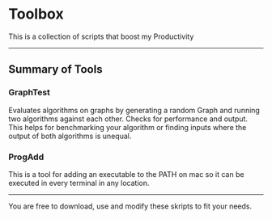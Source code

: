 # Toolbox

This is a collection of scripts that boost my Productivity

---

## Summary of Tools

### GraphTest
Evaluates algorithms on graphs by generating a random Graph and running 
two algorithms against each other. Checks for performance and output.
This helps for benchmarking your algorithm or finding inputs where
the output of both algorithms is unequal.

### ProgAdd
This is a tool for adding an executable to the PATH on mac 
so it can be executed in every terminal in any location.

---

You are free to download, use and modify these skripts to fit your needs.
